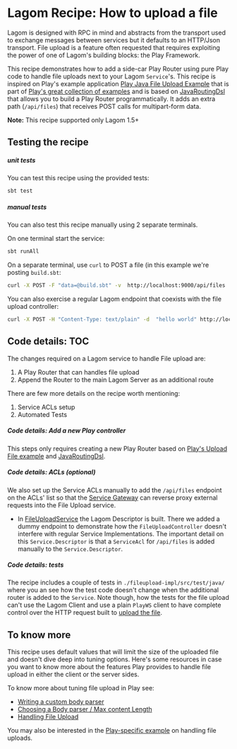 # Lagom Recipe: How to upload a file

Lagom is designed with RPC in mind and abstracts from the transport used to exchange messages between services but it defaults to an HTTP/Json transport. File upload is a feature often requested that requires exploiting the power of one of Lagom's building blocks: the Play Framework.

This recipe demonstrates how to add a side-car Play Router using pure Play code to handle file uploads next to your Lagom `Service`'s. This recipe is inspired on Play's example application [Play Java File Upload Example](https://github.com/playframework/play-java-fileupload-example/tree/2.6.x) that is part of [Play's great collection of examples](https://www.playframework.com/download#examples) and is based on [JavaRoutingDsl](https://www.playframework.com/documentation/2.7.x/JavaRoutingDsl) that allows you to build a Play Router programmatically. It adds an extra path (`/api/files`) that receives POST calls for multipart-form data.

**Note:** This recipe supported only Lagom 1.5+

## Testing the recipe

##### unit tests

You can test this recipe using the provided tests:

```bash
sbt test
```

##### manual tests

You can also test this recipe manually using 2 separate terminals.

On one terminal start the service:

```bash
sbt runAll
```

On a separate terminal, use `curl` to POST a file (in this example we're posting `build.sbt`:

```bash
curl -X POST -F "data=@build.sbt" -v  http://localhost:9000/api/files
```

You can also exercise a regular Lagom endpoint that coexists with the file upload controller:

```bash
curl -X POST -H "Content-Type: text/plain" -d  "hello world" http://localhost:9000/api/echo
```



## Code details: TOC

The changes required on a Lagom service to handle File upload are:

1. A Play Router that can handles file upload
2. Append the Router to the main Lagom Server as an additional route

There are few more details on the recipe worth mentioning:

1. Service ACLs setup
2. Automated Tests


##### Code details: Add a new Play controller

This steps only requires creating a new Play Router based on [Play's Upload File example](https://github.com/playframework/play-scala-fileupload-example/blob/2.6.x/app/controllers/HomeController.scala#L26) and [JavaRoutingDsl](https://www.playframework.com/documentation/2.7.x/JavaRoutingDsl).

##### Code details: ACLs (optional)

We also set up the Service ACLs manually to add the `/api/files` endpoint on the ACLs' list so that the [Service Gateway](https://www.lagomframework.com/documentation/1.4.x/java/ServiceLocator.html#Service-Gateway) can reverse proxy external requests into the File Upload service.

 * In [FileUploadService](./fileupload-api/src/main/java/com/example/fileupload/api/FileUploadService.java) the Lagom Descriptor is built. There we added a dummy endpoint to demonstrate how the `FileUploadController` doesn't interfere with regular Service Implementations. The important detail on this `Service.Descriptor` is that a `ServiceAcl` for `/api/files` is added manually to the `Service.Descriptor`. 

##### Code details: tests

The recipe includes a couple of tests in `./fileupload-impl/src/test/java/` where you an see how the test code doesn't change when the additional router is added to the `Service`. Note though, how the tests for the file upload can't use the Lagom Client and use a plain `PlayWS` client to have complete control over the HTTP request built to [upload the file](https://www.playframework.com/documentation/2.6.x/JavaFileUpload). 

## To know more

This recipe uses default values that will limit the size of the uploaded file and doesn't dive deep into tuning options. Here's some resources in case you want to know more about the features Play provides to handle file upload in either the client or the server sides.

To know more about tuning file upload in Play see:

* [Writing a custom body parser](https://www.playframework.com/documentation/2.6.x/JavaBodyParsers#Writing-a-custom-body-parser)
* [Choosing a Body parser / Max content Length](https://www.playframework.com/documentation/2.6.x/JavaBodyParsers#Content-length-limits)
* [Handling File Upload](https://www.playframework.com/documentation/2.6.x/JavaFileUpload)

You may also be interested in the [Play-specific example](https://github.com/playframework/play-java-fileupload-example) on handling file uploads.
